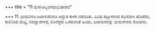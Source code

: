 +++
title = "11 ಮಸಗಿತಿಬ್ಬರಿಗದುಭುತಾಹವ"

+++
11. ಭೀಮನಿಗೂ ಜಟಾಸುರನಿಗೂ ಅದ್ಭುತ ಕಾಳಗ ನಡೆಯಿತು. ವಿವಿಧ ಪಟ್ಟುಗಳಿಂದ ರಭಸವಾಗಿ ಹೊಡೆದು, ಕಾಲಿನಿಂದ ಮೆಟ್ಟಿ, ನವದ್ವಾರಗಳಲ್ಲಿ ಬಿಸಿನೆತ್ತರು ಒಸರುವಂತೆ ತಿವಿದು, ಜಟಾಸುರನನ್ನು ಭೀಮಸೇನನು ಕೊಂದನು.